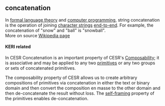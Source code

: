 ## concatenation

<p>In <a href="https://en.wikipedia.org/wiki/Formal_language">formal language theory</a> and <a href="https://en.wikipedia.org/wiki/Computer_programming">computer programming</a>, string concatenation is the operation of joining <a href="https://en.wikipedia.org/wiki/Character_string_(computer_science)">character strings</a> <a href="https://en.wiktionary.org/wiki/end-to-end">end-to-end</a>. For example, the concatenation of &quot;snow&quot; and &quot;ball&quot; is &quot;snowball&quot;.<br>More on source <a href="https://en.wikipedia.org/wiki/Concatenation">Wikipedia page</a></p><h4>KERI related</h4><p>In CESR Concatenation is an important property of CESR&#39;s <a href="composability">Composability</a>; it is associative and may be applied to any two <a href="primitive">primitives</a> or any two groups or sets of concatenated primitives.</p><p>The composability property of CESR allows us to create arbitrary compositions of primitives via concatenation in either the text or binary domain and then convert the composition en masse to the other domain and then de-concatenate the result without loss. The <a href="self-framing">self-framing</a> property of the primitives enables de-concatenation.</p>

